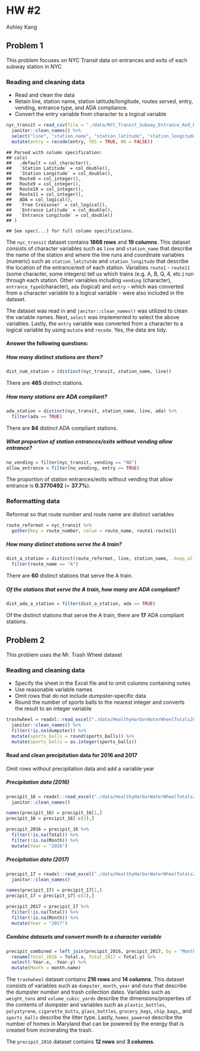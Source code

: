 HW \#2
================
Ashley Kang

Problem 1
---------

This problem focuses on NYC Transit data on entrances and exits of each subway station in NYC

### Reading and cleaning data

-   Read and clean the data
-   Retain line, station name, station latitude/longitude, routes served, entry, vending, entrance type, and ADA compliance.
-   Convert the entry variable from character to a logical variable

``` r
nyc_transit = read_csv(file = "./data/NYC_Transit_Subway_Entrance_And_Exit_Data.csv") %>%
  janitor::clean_names() %>%
  select("line", "station_name", "station_latitude", "station_longitude", "route1":"route11", "entry", "vending", "entrance_type", "ada") %>% 
  mutate(entry = recode(entry, YES = TRUE, NO = FALSE))
```

    ## Parsed with column specification:
    ## cols(
    ##   .default = col_character(),
    ##   `Station Latitude` = col_double(),
    ##   `Station Longitude` = col_double(),
    ##   Route8 = col_integer(),
    ##   Route9 = col_integer(),
    ##   Route10 = col_integer(),
    ##   Route11 = col_integer(),
    ##   ADA = col_logical(),
    ##   `Free Crossover` = col_logical(),
    ##   `Entrance Latitude` = col_double(),
    ##   `Entrance Longitude` = col_double()
    ## )

    ## See spec(...) for full column specifications.

The `nyc_transit` dataset contains **1868 rows** and **19 columns**. This dataset consists of character variables such as `line` and `station_name` that describe the name of the station and where the line runs and coordinate variables (numeric) such as `station_latitutde` and `station_longitude` that describe the location of the entrance/exit of each station. Variables `route1` - `route11` (some character, some integers) tell us which trains (e.g. A, B, Q, 4, etc.) run through each station. Other variables including `vending` (character), `entrance_type`(character), `ada` (logical) and `entry` - which was converted from a character variable to a logical variable - were also included in the dataset.

The dataset was read in and `janitor::clean_names()` was utilized to clean the variable names. Next, `select` was implemented to select the above variables. Lastly, the `entry` variable was converted from a character to a logical variable by using `mutate` and `recode`. Yes, the data are tidy.

#### Answer the following questions:

##### How many distinct stations are there?

``` r
dist_num_station = (distinct(nyc_transit, station_name, line))
```

There are **465** distinct stations.

##### How many stations are ADA compliant?

``` r
ada_station = distinct(nyc_transit, station_name, line, ada) %>%
  filter(ada == TRUE)
```

There are **84** distinct ADA compliant stations.

##### What proportion of station entrances/exits without vending allow entrance?

``` r
no_vending = filter(nyc_transit, vending == "NO")
allow_entrance = filter(no_vending, entry == TRUE)
```

The proportion of station entrances/exits without vending that allow entrance is **0.3770492** (= **37.7%**).

### Reformatting data

Reformat so that route number and route name are distinct variables

``` r
route_reformat = nyc_transit %>%
  gather(key = route_number, value = route_name, route1:route11)
```

##### How many distinct stations serve the A train?

``` r
dist_a_station = distinct(route_reformat, line, station_name, .keep_all = TRUE) %>%
  filter(route_name == "A")
```

There are **60** distinct stations that serve the A train.

##### Of the stations that serve the A train, how many are ADA compliant?

``` r
dist_ada_a_station = filter(dist_a_station, ada == TRUE)
```

Of the distinct stations that serve the A train, there are **17** ADA compliant stations.

Problem 2
---------

This problem uses the Mr. Trash Wheel dataset

### Reading and cleaning data

-   Specify the sheet in the Excel file and to omit columns containing notes
-   Use reasonable variable names
-   Omit rows that do not include dumpster-specific data
-   Round the number of sports balls to the nearest integer and converts the result to an integer variable

``` r
trashwheel = readxl::read_excel("./data/HealthyHarborWaterWheelTotals2017-9-26.xlsx", sheet = "Mr. Trash Wheel", range = cellranger::cell_cols("A:N")) %>%
  janitor::clean_names() %>%
  filter(!is.na(dumpster)) %>%
  mutate(sports_balls = round(sports_balls)) %>%
  mutate(sports_balls = as.integer(sports_balls))
```

#### Read and clean precipitation data for 2016 and 2017

Omit rows without precipitation data and add a variable year

##### Precipitation data (2016)

``` r
precipit_16 = readxl::read_excel("./data/HealthyHarborWaterWheelTotals2017-9-26.xlsx", sheet = "2016 Precipitation", range = cellranger::cell_cols("A:B")) %>%
  janitor::clean_names() 

names(precipit_16) = precipit_16[1,]  
precipit_16 = precipit_16[-c(1),]

precipit_2016 = precipit_16 %>% 
  filter(!is.na(Total)) %>%
  filter(!is.na(Month)) %>%
  mutate(Year = "2016")
```

##### Precipitation data (2017)

``` r
precipit_17 = readxl::read_excel("./data/HealthyHarborWaterWheelTotals2017-9-26.xlsx", sheet = "2017 Precipitation", range = cellranger::cell_cols("A:B")) %>%
  janitor::clean_names() 

names(precipit_17) = precipit_17[1,]  
precipit_17 = precipit_17[-c(1),]

precipit_2017 = precipit_17 %>% 
  filter(!is.na(Total)) %>%
  filter(!is.na(Month)) %>%
  mutate(Year = "2017")
```

##### Combine datasets and convert month to a character variable

``` r
precipit_combined = left_join(precipit_2016, precipit_2017, by = "Month") %>%
  rename(Total_2016 = Total.x, Total_2017 = Total.y) %>%
  select(-Year.x, -Year.y) %>%
  mutate(Month = month.name)
```

The `trashwheel` dataset contains **216 rows** and **14 columns**. This dataset consists of variables such as `dumpster`, `month`, `year` and `date` that describe the dumpster number and trash collection dates. Variables such as `weight_tons` and `volume_cubic_yards` describe the dimensions/properties of the contents of dumpster and variables such as `plastic_bottles`, `polystyrene`, `cigarette_butts`, `glass_bottles`, `grocery_bags`, `chip_bags`,, and `sports_balls` describe the litter type. Lastly, `homes_powered` describe the number of homes in Maryland that can be powered by the energy that is created from incinerating the trash.

The `precipit_2016` dataset contains **12 rows** and **3 columns**.
